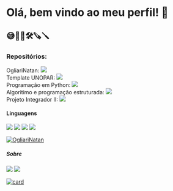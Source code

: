 <h1> Olá, bem vindo ao meu perfil! 👋 </h1>


<h2> 😅🌱🔭🛠🪚🪛 </h2>


<h3> Repositórios: </h3>

OgliariNatan: <img src="https://img.shields.io/github/directory-file-count/OgliariNatan/OgliariNatan?label=qtd_arquivos&style=plastic" /> \
Template UNOPAR: <img src="https://img.shields.io/github/directory-file-count/OgliariNatan/Template-UNOPAR?label=qtd_arquivos&style=plastic" /> \
Programação em Python: <img src="https://img.shields.io/github/directory-file-count/OgliariNatan/Programa-o_em_Python?label=qtd_arquivos&style=plastic" /> \
Algoritimo e programação estruturada: <img src="https://img.shields.io/github/directory-file-count/OgliariNatan/Algoritimo-e-Programacao-Estruturada?label=qtd_arquivos&style=plastic" /> \
Projeto Integrador II: <img src="https://img.shields.io/github/directory-file-count/OgliariNatan/projetointegrador_II?label=qtd_arquivos&style=plastic" /> 



<h4> Linguagens </h4>
<img src="https://img.shields.io/badge/Python-3776AB?style=for-the-badge&logo=python&logoColor=white" />
<img src="https://img.shields.io/badge/C-00599C?style=for-the-badge&logo=c&logoColor=white" />
<img src="https://img.shields.io/badge/Linux-E34F26?style=for-the-badge&logo=linux&logoColor=black" />
<img src="https://img.shields.io/badge/Git-E34F26?style=for-the-badge&logo=git&logoColor=white"/>

[![OgliariNatan](https://github-readme-stats.vercel.app/api/top-langs/?username=OgliariNatan&hide=html&layout=compact=true&theme=default)](https://github.com/anuraghazra/github-readme-stats)
<h5> Sobre </h5>
<img src="https://github-readme-stats.vercel.app/api?username=OgliariNatan&show_icons=true" />
<img src="https://github-readme-stats.vercel.app/api/top-langs/?username=OgliariNatan" />

[![card](https://github-readme-stats.vercel.app/api?username=OgliariNatan&theme=default&show_icons=true)](https://github.com/anuraghazra/github-readme-stats)


